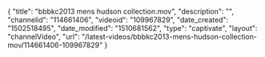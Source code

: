 {
    "title": "bbbkc2013 mens hudson collection.mov",
    "description": "",
    "channelid": "114661406",
    "videoid": "109967829",
    "date_created": "1502518495",
    "date_modified": "1510681562",
    "type": "captivate",
    "layout": "channelVideo",
    "url": "\/latest-videos\/bbbkc2013-mens-hudson-collection-mov\/114661406-109967829"
}